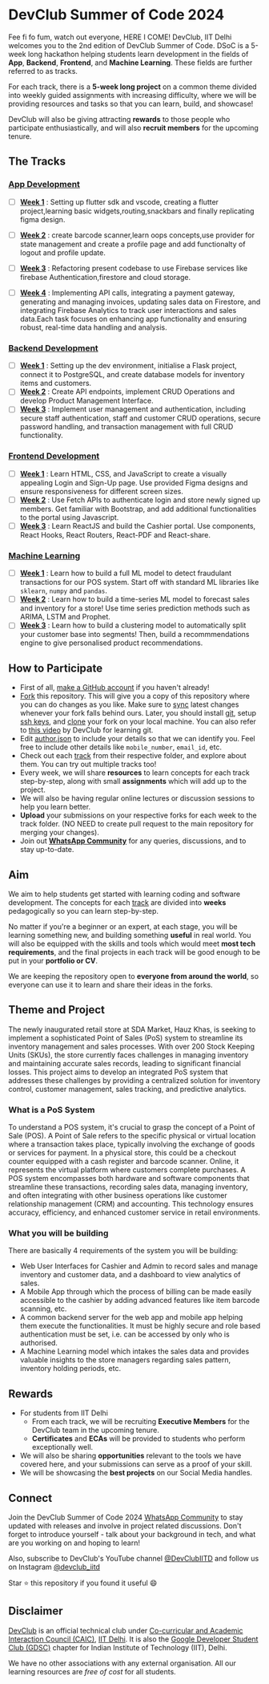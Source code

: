# DevClub Summer of Code 2024

Fee fi fo fum, watch out everyone, HERE I COME! DevClub, IIT Delhi welcomes you to the 2nd edition of DevClub Summer of Code. DSoC is a 5-week long hackathon helping students learn development in the fields of **App**, **Backend**, **Frontend**, and **Machine Learning**. These fields are further referred to as tracks.

For each track, there is a **5-week long project** on a common theme divided into weekly guided assignments with increasing difficulty, where we will be providing resources and tasks so that you can learn, build, and showcase!

DevClub will also be giving attracting **rewards** to those people who participate enthusiastically, and will also **recruit members** for the upcoming tenure.

## The Tracks

### [App Development](app)

- [ ] **[Week 1](app/week-1)** :
      Setting up flutter sdk and vscode,
      creating a flutter project,learning basic widgets,routing,snackbars and finally replicating figma design.

- [ ] **[Week 2](app/week-2)** :
      create barcode scanner,learn oops concepts,use provider for state management and create a profile page and add functionalty of logout and profile update.

- [ ] **[Week 3](app/week-3)** :
      Refactoring present codebase to use Firebase services like firebase Authentication,firestore and cloud storage.
      
- [ ] **[Week 4](app/week-4)** :
      Implementing API calls, integrating a payment gateway, generating and managing invoices, updating sales data on Firestore, and integrating Firebase Analytics to track user interactions           and sales       data.Each task focuses on enhancing app functionality and ensuring robust, real-time data handling and analysis.  

### [Backend Development](backend)

- [ ] **[Week 1](backend/week-1)** : Setting up the dev environment, initialise a Flask project, connect it to PostgreSQL, and create database models for inventory items and customers.
- [ ] **[Week 2](backend/week-2)** : Create API endpoints, implement CRUD Operations and develop Product Management Interface.
- [ ] **[Week 3](backend/week-3)** : Implement user management and authentication, including secure staff authentication, staff and customer CRUD operations, secure password handling, and transaction management with full CRUD functionality.

### [Frontend Development](frontend)

- [ ] **[Week 1](frontend/week-1)** : Learn HTML, CSS, and JavaScript to create a visually appealing Login and Sign-Up page. Use provided Figma designs and ensure responsiveness for different screen sizes.
- [ ] **[Week 2](frontend/week-2)** : Use Fetch APIs to authenticate login and store newly signed up members. Get familiar with Bootstrap, and add additional functionalities to the portal using Javascript.
- [ ] **[Week 3](frontend/week-3)** : Learn ReactJS and build the Cashier portal. Use components, React Hooks, React Routers, React-PDF and React-share.

### [Machine Learning](machine-learning)

- [ ] **[Week 1](machine-learning/week-1)** : Learn how to build a full ML model to detect fraudulant transactions for our POS system. Start off with standard ML libraries like `sklearn`, `numpy` and `pandas`.
- [ ] **[Week 2](machine-learning/week-2)** : Learn how to build a time-series ML model to forecast sales and inventory for a store! Use time series prediction methods such as ARIMA, LSTM and Prophet.
- [ ] **[Week 3](machine-learning/week-3)** : Learn how to build a clustering model to automatically split your customer base into segments! Then, build a recommmendations engine to give personalised product recommendations. 

## How to Participate

- First of all, [make a GitHub account](https://github.com/signup) if you haven't already!
- [Fork](https://github.com/devclub-iitd/summer-of-code-2024/fork) this repository. This will give you a copy of this repository where you can do changes as you like. Make sure to [sync](https://docs.github.com/en/pull-requests/collaborating-with-pull-requests/working-with-forks/syncing-a-fork) latest changes whenever your fork falls behind ours. Later, you should install [git](https://git-scm.com/book/en/v2/Getting-Started-Installing-Git), setup [ssh keys](https://docs.github.com/en/authentication/connecting-to-github-with-ssh/generating-a-new-ssh-key-and-adding-it-to-the-ssh-agent), and [clone](https://docs.github.com/en/repositories/creating-and-managing-repositories/cloning-a-repository) your fork on your local machine. You can also refer to [this video](https://youtu.be/YDniPA01pJc?t=2820) by DevClub for learning git.
- Edit [author.json](author.json) to include your details so that we can identify you. Feel free to include other details like `mobile_number`, `email_id`, etc.
- Check out each [track](#the-tracks) from their respective folder, and explore about them. You can try out multiple tracks too!
- Every week, we will share **resources** to learn concepts for each track step-by-step, along with small **assignments** which will add up to the project.
- We will also be having regular online lectures or discussion sessions to help you learn better.
- **Upload** your submissions on your respective forks for each week to the track folder. (NO NEED to create pull request to the main repository for merging your changes).
- Join out **[WhatsApp Community](https://chat.whatsapp.com/EOoXP2jEWAj2V8eJlQqf4H)** for any queries, discussions, and to stay up-to-date.

## Aim

We aim to help students get started with learning coding and software development. The concepts for each [track](#the-tracks) are divided into **weeks** pedagogically so you can learn step-by-step.

No matter if you're a beginner or an expert, at each stage, you will be learning something new, and building something **useful** in real world. You will also be equipped with the skills and tools which would meet **most tech requirements**, and the final projects in each track will be good enough to be put in your **portfolio or CV**.

We are keeping the repository open to **everyone from around the world**, so everyone can use it to learn and share their ideas in the forks.

## Theme and Project

The newly inaugurated retail store at SDA Market, Hauz Khas, is seeking to implement a sophisticated Point of Sales (PoS) system to streamline its inventory management and sales processes. With over 200 Stock Keeping Units (SKUs), the store currently faces challenges in managing inventory and maintaining accurate sales records, leading to significant financial losses. This project aims to develop an integrated PoS system that addresses these challenges by providing a centralized solution for inventory control, customer management, sales tracking, and predictive analytics.

### What is a PoS System

To understand a POS system, it's crucial to grasp the concept of a Point of Sale (POS). A Point of Sale refers to the specific physical or virtual location where a transaction takes place, typically involving the exchange of goods or services for payment. In a physical store, this could be a checkout counter equipped with a cash register and barcode scanner. Online, it represents the virtual platform where customers complete purchases. A POS system encompasses both hardware and software components that streamline these transactions, recording sales data, managing inventory, and often integrating with other business operations like customer relationship management (CRM) and accounting. This technology ensures accuracy, efficiency, and enhanced customer service in retail environments.

### What you will be building

There are basically 4 requirements of the system you will be building:

- Web User Interfaces for Cashier and Admin to record sales and manage inventory and customer data, and a dashboard to view analytics of sales.
- A Mobile App through which the process of billing can be made easily accessible to the cashier by adding advanced features like item barcode scanning, etc.
- A common backend server for the web app and mobile app helping them execute the functionalities. It must be highly secure and role based authentication must be set, i.e. can be accessed by only who is authorised.
- A Machine Learning model which intakes the sales data and provides valuable insights to the store managers regarding sales pattern, inventory holding periods, etc.

## Rewards

- For students from IIT Delhi
  - From each track, we will be recruiting **Executive Members** for the DevClub team in the upcoming tenure.
  - **Certificates** and **ECAs** will be provided to students who perform exceptionally well.
- We will also be sharing **opportunities** relevant to the tools we have covered here, and your submissions can serve as a proof of your skill.
- We will be showcasing the **best projects** on our Social Media handles.

## Connect

Join the DevClub Summer of Code 2024 [WhatsApp Community](https://chat.whatsapp.com/EOoXP2jEWAj2V8eJlQqf4H) to stay updated with releases and involve in project related discussions. Don't forget to introduce yourself - talk about your background in tech, and what are you working on and hoping to learn!

Also, subscribe to DevClub's YouTube channel [@DevClubIITD](https://www.youtube.com/@DevClubIITD) and follow us on Instagram [@devclub_iitd](https://www.instagram.com/devclub_iitd/)

Star ⭐ this repository if you found it useful 😄

## Disclaimer

[DevClub](https://devclub.in/) is an official technical club under [Co-curricular and Academic Interaction Council (CAIC)](https://caic.iitd.ac.in/), [IIT Delhi](https://home.iitd.ac.in). It is also the [Google Developer Student Club (GDSC)](https://gdsc.community.dev/indian-institute-of-technology-delhi/) chapter for Indian Institute of Technology (IIT), Delhi.

We have no other associations with any external organisation. All our learning resources are _free of cost_ for all students.
